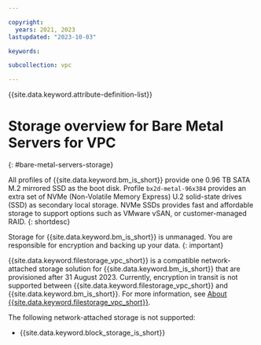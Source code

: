 ```yaml
---

copyright:
  years: 2021, 2023
lastupdated: "2023-10-03"

keywords:

subcollection: vpc

---
```


{{site.data.keyword.attribute-definition-list}}

# Storage overview for Bare Metal Servers for VPC
{: #bare-metal-servers-storage}

All profiles of {{site.data.keyword.bm_is_short}} provide one 0.96 TB SATA M.2 mirrored SSD as the boot disk. Profile `bx2d-metal-96x384` provides an extra set of NVMe (Non-Volatile Memory Express) U.2 solid-state drives (SSD) as secondary local storage. NVMe SSDs provides fast and affordable storage to support options such as VMware vSAN, or customer-managed RAID.
{: shortdesc}

Storage for {{site.data.keyword.bm_is_short}} is unmanaged. You are responsible for encryption and backing up your data.
{: important}



{{site.data.keyword.filestorage_vpc_short}} is a compatible network-attached storage solution for {{site.data.keyword.bm_is_short}} that are provisioned after 31 August 2023. Currently, encryption in transit is not supported between {{site.data.keyword.filestorage_vpc_short}} and {{site.data.keyword.bm_is_short}}. For more information, see [About {{site.data.keyword.filestorage_vpc_short}}](/docs/vpc?topic=vpc-file-storage-vpc-about).

The following network-attached storage is not supported:
* {{site.data.keyword.block_storage_is_short}} 
